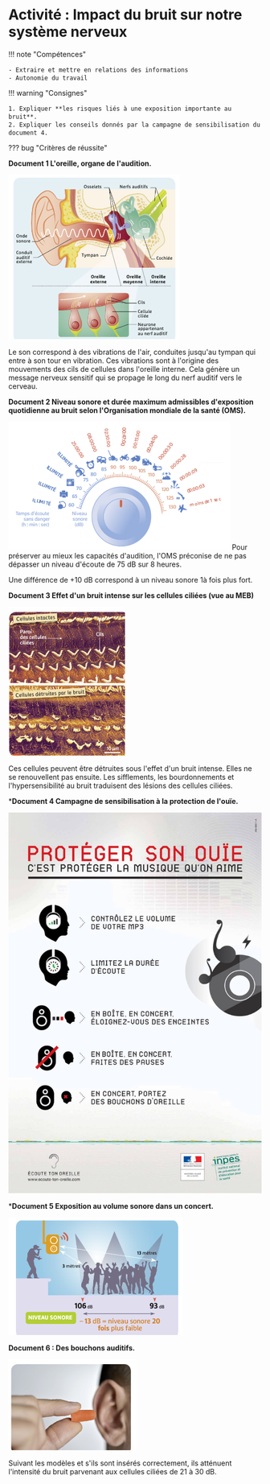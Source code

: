 # Activité : Impact du bruit sur notre système nerveux

!!! note "Compétences"

    - Extraire et mettre en relations des informations   
    - Autonomie du travail

!!! warning "Consignes"

    1. Expliquer **les risques liés à une exposition importante au bruit**. 
    2. Expliquer les conseils donnés par la campagne de sensibilisation du document 4.

??? bug "Critères de réussite"





**Document 1 L'oreille, organe de l'audition.**

![](Pictures/schemaOreilles.png)

Le son correspond à des vibrations de l'air, conduites jusqu'au tympan qui entre à son tour en vibration. Ces vibrations sont à l'origine des mouvements des cils de cellules dans l'oreille interne. Cela génère un message nerveux sensitif qui se propage le long du nerf auditif vers le cerveau.

**Document 2 Niveau sonore et durée maximum admissibles d'exposition quotidienne au bruit selon l'Organisation mondiale de la santé (OMS).**

![](Pictures/niveauSonore.png)
Pour préserver au mieux les capacités d'audition, l'OMS préconise de ne pas dépasser un niveau d'écoute de 75 dB sur 8 heures.

Une différence de +10 dB correspond à un niveau sonore 1à fois plus fort.

**Document 3 Effet d'un bruit intense sur les cellules ciliées (vue au MEB)**


![](Pictures/photoEffetBruitCellulesCiliees.png)


Ces cellules peuvent être détruites sous l'effet d'un bruit intense.
Elles ne se renouvellent pas ensuite. Les sifflements, les bourdonnements et l'hypersensibilité au bruit traduisent des lésions des cellules ciliées.

***Document 4 Campagne de sensibilisation à la protection de l'ouïe.**

![](Pictures/campagneBruit.jpg)

***Document 5 Exposition au volume sonore dans un concert.**

![](Pictures/expositionBruitConcert.png)

**Document 6 : Des bouchons auditifs.**

![](Pictures/bouchonsauditifs.png)

Suivant les modèles et s'ils sont insérés correctement, ils atténuent l'intensité du bruit parvenant aux cellules ciliées de 21 à 30 dB.